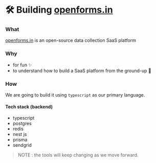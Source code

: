 # 🛠️ Building [openforms.in](https://openforms.in)

### What

[openforms.in](https://openforms.in) is an open-source data collection SaaS platform

### Why

- for fun ✨
- to understand how to build a SaaS platform from the ground-up 💪

### How

We are going to build it using `typescript` as our primary language.

#### Tech stack (backend)

- typescript
- postgres
- redis
- nest js
- prisma
- sendgrid

> NOTE : the tools will keep changing as we move forward.
